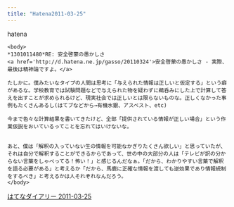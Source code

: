 ```yaml
---
title: "Hatena2011-03-25"
---
```


hatena

```
<body>
*1301011480*RE: 安全啓蒙の愚かしさ
<a href='http://d.hatena.ne.jp/gasso/20110324'>安全啓蒙の愚かしさ - 実際、最後は精神論ですよ。</a>

たしかに。僕みたいなタイプの人間は思考に「与えられた情報は正しいと仮定する」という癖があるな。学校教育では試験問題などで与えられた物を疑わずに鵜呑みにした上で計算して答えを出すことが求められるけど、現実社会では正しいとは限らないものな。正しくなかった事例もたくさんあるし(はてブなどから→有機水銀、アスベスト、etc)

今まで色々な計算結果を書いてきたけど、全部「提供されている情報が正しい場合」という作業仮説をおいているってことを忘れてはいけないな。


あと、僕は「解釈の入っていない生の情報を可能なかぎりたくさん欲しい」と思っていたが、それは自分で解釈することができるからであって、世の中の大部分の人は「テレビが訳の分からない言葉をしゃべってる！怖い！」と感じるんだなぁ。「だから、わかりやすい言葉で解釈を語る必要がある」と考えるか「だから、馬鹿に正確な情報を渡しても逆効果であり情報統制をするべき」と考えるかは人それぞれなんだろう。
</body>
```


[はてなダイアリー 2011-03-25](https://nishiohirokazu.hatenadiary.org/archive/2011/03/25)